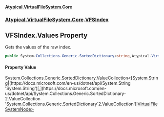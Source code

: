 #### [Atypical.VirtualFileSystem.Core](VirtualFileSystem.md 'VirtualFileSystem')
### [Atypical.VirtualFileSystem.Core](VirtualFileSystem.md#Atypical.VirtualFileSystem.Core 'Atypical.VirtualFileSystem.Core').[VFSIndex](VFSIndex.md 'Atypical.VirtualFileSystem.Core.VFSIndex')

## VFSIndex.Values Property

Gets the values of the raw index.

```csharp
public System.Collections.Generic.SortedDictionary<string,Atypical.VirtualFileSystem.Core.Contracts.IVirtualFileSystemNode>.ValueCollection Values { get; }
```

#### Property Value
[System.Collections.Generic.SortedDictionary.ValueCollection&lt;](https://docs.microsoft.com/en-us/dotnet/api/System.Collections.Generic.SortedDictionary-2.ValueCollection 'System.Collections.Generic.SortedDictionary`2.ValueCollection')[System.String](https://docs.microsoft.com/en-us/dotnet/api/System.String 'System.String')[,](https://docs.microsoft.com/en-us/dotnet/api/System.Collections.Generic.SortedDictionary-2.ValueCollection 'System.Collections.Generic.SortedDictionary`2.ValueCollection')[IVirtualFileSystemNode](IVirtualFileSystemNode.md 'Atypical.VirtualFileSystem.Core.Contracts.IVirtualFileSystemNode')[&gt;](https://docs.microsoft.com/en-us/dotnet/api/System.Collections.Generic.SortedDictionary-2.ValueCollection 'System.Collections.Generic.SortedDictionary`2.ValueCollection')